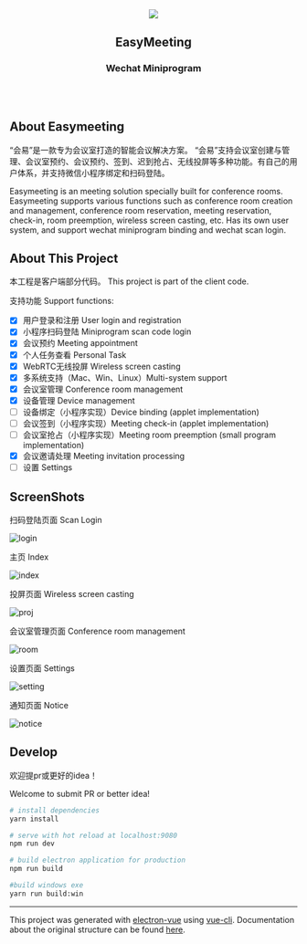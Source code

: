 <div align= "center">
<img align="center" src="screenshots/meetingroom.png" />
<h2 align="center" style="">EasyMeeting</h2>
<h3 align="center" style="">Wechat Miniprogram</h3>
<br/><br/>
</div>


## About Easymeeting

“会易”是一款专为会议室打造的智能会议解决方案。
“会易”支持会议室创建与管理、会议室预约、会议预约、签到、迟到抢占、无线投屏等多种功能。有自己的用户体系，并支持微信小程序绑定和扫码登陆。

Easymeeting is an meeting solution specially built for conference rooms.
Easymeeting supports various functions such as conference room creation and management, conference room reservation, meeting reservation, check-in, room preemption, wireless screen casting, etc. Has its own user system, and support wechat miniprogram binding and wechat scan login.

## About This Project
本工程是客户端部分代码。
This project is part of the client code.

支持功能 Support functions: 
- [x]  用户登录和注册 User login and registration
- [x]  小程序扫码登陆 Miniprogram scan code login
- [x]  会议预约  Meeting appointment
- [x]  个人任务查看 Personal Task
- [x]  WebRTC无线投屏 Wireless screen casting
- [x]  多系统支持（Mac、Win、Linux）Multi-system support
- [x]  会议室管理 Conference room management
- [x]  设备管理 Device management
- [ ]  设备绑定（小程序实现）Device binding (applet implementation)
- [ ]  会议签到（小程序实现）Meeting check-in (applet implementation)
- [ ]  会议室抢占（小程序实现）Meeting room preemption (small program implementation)
- [x]  会议邀请处理 Meeting invitation processing
- [ ]  设置 Settings

## ScreenShots
扫码登陆页面 Scan Login

![login](screenshots/login.png)

主页 Index

![index](screenshots/index.png)

投屏页面 Wireless screen casting

![proj](screenshots/proj.png)

会议室管理页面 Conference room management

![room](screenshots/room.png)

设置页面 Settings

![setting](screenshots/setting.png)

通知页面 Notice

![notice](screenshots/notice.png)

## Develop



欢迎提pr或更好的idea！

Welcome to submit PR or better idea!

``` bash
# install dependencies
yarn install

# serve with hot reload at localhost:9080
npm run dev

# build electron application for production
npm run build

#build windows exe
yarn run build:win
```

---

This project was generated with [electron-vue](https://github.com/SimulatedGREG/electron-vue) using [vue-cli](https://github.com/vuejs/vue-cli). Documentation about the original structure can be found [here](https://simulatedgreg.gitbooks.io/electron-vue/content/index.html).
